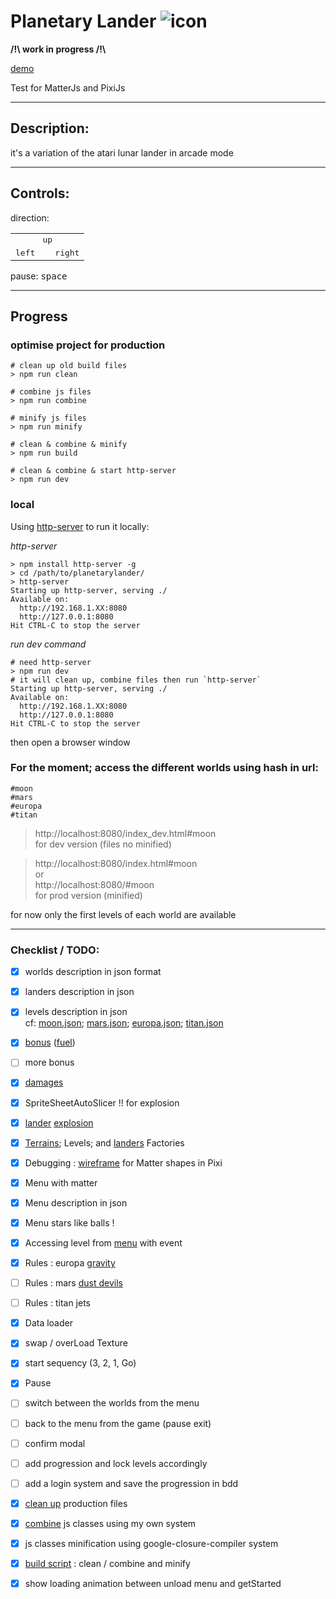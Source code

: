# Planetary Lander ![icon](https://kwabounga.fr/planetarylander/favicon.png) 
**/!\ work in progress /!\\** 

[demo](https://kwabounga.fr/planetarylander/)  

Test for MatterJs and PixiJs  
____

## Description:
it's a variation of the atari lunar lander in arcade mode
____

## Controls:

direction:  
<table style="border:none">
  <tr>
    <td colspan="3" align="center">
      <kbd>up</kbd>  
    </td>
  </tr>
  <tr>
    <td> <kbd>left</kbd> </td>
    <td>  </td>
    <td> <kbd>right</kbd> </td>
  </tr>
</table>

pause: <kbd>space</kbd>
____

## Progress


### optimise project for production
``` shell
# clean up old build files
> npm run clean

# combine js files
> npm run combine

# minify js files
> npm run minify

# clean & combine & minify
> npm run build

# clean & combine & start http-server
> npm run dev
```


### local
Using [http-server](https://www.npmjs.com/package/http-server) to run it locally:  
  
*http-server*
  ```shell 
  > npm install http-server -g
  > cd /path/to/planetarylander/
  > http-server
  Starting up http-server, serving ./
  Available on:
    http://192.168.1.XX:8080
    http://127.0.0.1:8080
  Hit CTRL-C to stop the server
  ```

*run dev command*
  ```shell 
  # need http-server
  > npm run dev
  # it will clean up, combine files then run `http-server`
  Starting up http-server, serving ./
  Available on:
    http://192.168.1.XX:8080
    http://127.0.0.1:8080
  Hit CTRL-C to stop the server
  ```
 then open a browser window

 ### For the moment; access the different worlds using hash in url:  
 `#moon`  
 `#mars`  
 `#europa`  
 `#titan`  

> http://localhost:8080/index_dev.html#moon  
for dev version (files no minified)  

> http://localhost:8080/index.html#moon  
> or  
> http://localhost:8080/#moon  
for prod version (minified)  


for now only the first levels of each world are available
____
### Checklist / TODO:
- [x] worlds description in json format
- [x] landers description in json
- [x] levels description in json  
 cf:  [moon.json](./data/moon.json); 
      [mars.json](./data/mars.json); 
      [europa.json](./data/europa.json); 
      [titan.json](./data/titan.json)
- [x] [bonus](./exports/game/levels/BonusSprite.js) ([fuel](./data/mars.json))
- [ ] more bonus
- [x] [damages](./exports/game/levels/Level.js#damageLander)
- [x] SpriteSheetAutoSlicer !! for explosion
- [x] [lander](./exports/game/levels/Level.js#die) [explosion](./exports/game/landers/Landers.js#explosion)
- [x] [Terrains](./exports/game/levels/Terrains.js#TerrainsFactory); Levels; and [landers](./exports/game/landers/Landers.js#LandersFactory) Factories
- [x] Debugging : [wireframe](./exports/tools/tools.js#wireFrameFromVertex) for Matter shapes in Pixi
- [x] Menu with matter
- [x] Menu description in json
- [x] Menu stars like balls !
- [x] Accessing level from [menu](./exports/menu/Menu.js#launchLevel) with event 
- [x] Rules : europa [gravity](./exports/game/levels/Level.js#gravityRule)
- [ ] Rules : mars [dust devils](./exports/game/levels/Level.js#dustDevils)
- [ ] Rules : titan jets
- [x] Data loader 
- [x] swap / overLoad Texture
- [x] start sequency (3, 2, 1, Go)
- [x] Pause
- [ ] switch between the worlds from the menu
- [ ] back to the menu from the game (pause exit)
- [ ] confirm modal
- [ ] add progression and lock levels accordingly
- [ ] add a login system and save the progression in bdd
- [x] [clean up](./exports/scripts/clean.js) production files
- [x] [combine](./exports/scripts/combiner.js) js classes using my own system
- [x] js classes minification using google-closure-compiler system
- [x] [build script](./package.json) : clean / combine and minify 
- [x] show loading animation between unload menu and getStarted


